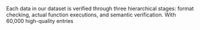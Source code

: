 Each data in our dataset is verified through three hierarchical stages: 
    format checking, 
    actual function executions, 
    and semantic verification.
With 60,000 high-quality entries